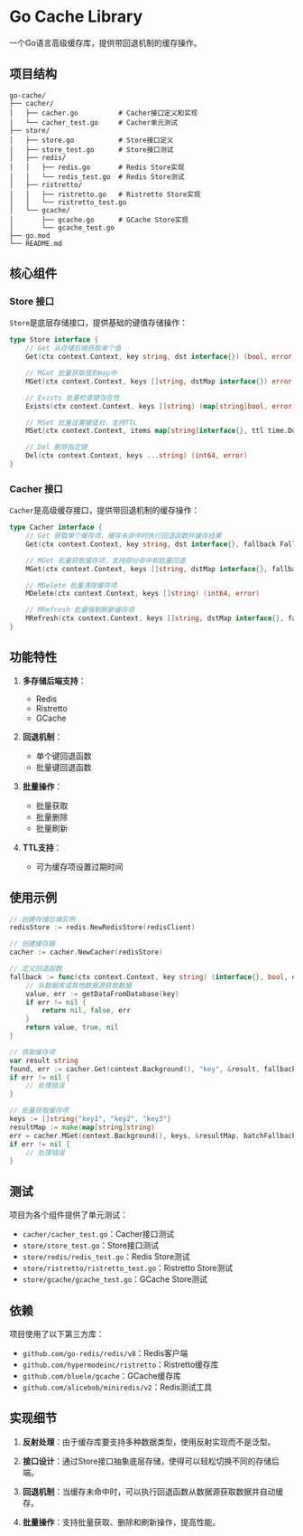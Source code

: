 # Go Cache Library

一个Go语言高级缓存库，提供带回退机制的缓存操作。

## 项目结构

```
go-cache/
├── cacher/
│   ├── cacher.go          # Cacher接口定义和实现
│   └── cacher_test.go     # Cacher单元测试
├── store/
│   ├── store.go           # Store接口定义
│   ├── store_test.go      # Store接口测试
│   ├── redis/
│   │   ├── redis.go       # Redis Store实现
│   │   └── redis_test.go  # Redis Store测试
│   ├── ristretto/
│   │   ├── ristretto.go   # Ristretto Store实现
│   │   └── ristretto_test.go
│   └── gcache/
│       ├── gcache.go      # GCache Store实现
│       └── gcache_test.go
├── go.mod
└── README.md
```

## 核心组件

### Store 接口

`Store`是底层存储接口，提供基础的键值存储操作：

```go
type Store interface {
    // Get 从存储后端获取单个值
    Get(ctx context.Context, key string, dst interface{}) (bool, error)

    // MGet 批量获取值到map中
    MGet(ctx context.Context, keys []string, dstMap interface{}) error

    // Exists 批量检查键存在性
    Exists(ctx context.Context, keys []string) (map[string]bool, error)

    // MSet 批量设置键值对，支持TTL
    MSet(ctx context.Context, items map[string]interface{}, ttl time.Duration) error

    // Del 删除指定键
    Del(ctx context.Context, keys ...string) (int64, error)
}
```

### Cacher 接口

`Cacher`是高级缓存接口，提供带回退机制的缓存操作：

```go
type Cacher interface {
    // Get 获取单个缓存项，缓存未命中时执行回退函数并缓存结果
    Get(ctx context.Context, key string, dst interface{}, fallback FallbackFunc, opts *CacheOptions) (bool, error)

    // MGet 批量获取缓存项，支持部分命中和批量回退
    MGet(ctx context.Context, keys []string, dstMap interface{}, fallback BatchFallbackFunc, opts *CacheOptions) error

    // MDelete 批量清除缓存项
    MDelete(ctx context.Context, keys []string) (int64, error)

    // MRefresh 批量强制刷新缓存项
    MRefresh(ctx context.Context, keys []string, dstMap interface{}, fallback BatchFallbackFunc, opts *CacheOptions) error
}
```

## 功能特性

1. **多存储后端支持**：
   - Redis
   - Ristretto
   - GCache

2. **回退机制**：
   - 单个键回退函数
   - 批量键回退函数

3. **批量操作**：
   - 批量获取
   - 批量删除
   - 批量刷新

4. **TTL支持**：
   - 可为缓存项设置过期时间

## 使用示例

```go
// 创建存储后端实例
redisStore := redis.NewRedisStore(redisClient)

// 创建缓存器
cacher := cacher.NewCacher(redisStore)

// 定义回退函数
fallback := func(ctx context.Context, key string) (interface{}, bool, error) {
    // 从数据库或其他数据源获取数据
    value, err := getDataFromDatabase(key)
    if err != nil {
        return nil, false, err
    }
    return value, true, nil
}

// 获取缓存项
var result string
found, err := cacher.Get(context.Background(), "key", &result, fallback, nil)
if err != nil {
    // 处理错误
}

// 批量获取缓存项
keys := []string{"key1", "key2", "key3"}
resultMap := make(map[string]string)
err = cacher.MGet(context.Background(), keys, &resultMap, batchFallback, nil)
if err != nil {
    // 处理错误
}
```

## 测试

项目为各个组件提供了单元测试：

- `cacher/cacher_test.go`：Cacher接口测试
- `store/store_test.go`：Store接口测试
- `store/redis/redis_test.go`：Redis Store测试
- `store/ristretto/ristretto_test.go`：Ristretto Store测试
- `store/gcache/gcache_test.go`：GCache Store测试

## 依赖

项目使用了以下第三方库：

- `github.com/go-redis/redis/v8`：Redis客户端
- `github.com/hypermodeinc/ristretto`：Ristretto缓存库
- `github.com/bluele/gcache`：GCache缓存库
- `github.com/alicebob/miniredis/v2`：Redis测试工具

## 实现细节

1. **反射处理**：由于缓存库要支持多种数据类型，使用反射实现而不是泛型。

2. **接口设计**：通过Store接口抽象底层存储，使得可以轻松切换不同的存储后端。

3. **回退机制**：当缓存未命中时，可以执行回退函数从数据源获取数据并自动缓存。

4. **批量操作**：支持批量获取、删除和刷新操作，提高性能。
